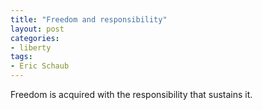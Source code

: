 ```yaml
---
title: "Freedom and responsibility"
layout: post
categories:
- liberty
tags:
- Eric Schaub
---
```


Freedom is acquired with the responsibility that sustains it.